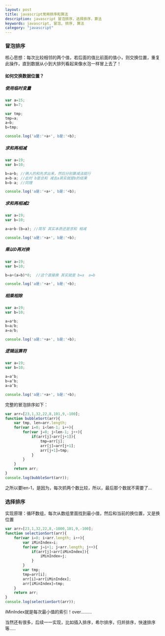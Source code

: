 ```yaml
---
layout: post
title: javascript常用排序和算法
description: javascript 冒泡排序，选择排序，算法
keywords: javascript, 冒泡, 排序, 算法
category: "javascript"
---
```


### 冒泡排序

核心思想：每次比较相邻的两个值，若后面的值比前面的值小，则交换位置，重复此操作，直到数据从小到大排列看起来像水泡一样冒上去了！

<!-- more -->

#### 如何交换数据位置？

##### 使用临时变量

```js
var a=15;
var b=7;

var tmp;
tmp=a;
a=b;
b=tmp;

console.log('a是:'+a+', b是:'+b);
```

##### 求和再相减

```js
var a=19;
var b=10;

b=a+b; //俩人的和先求出来，然后分别算减法就行
a=b-a; //此时 b是总和 减去a其实就是b的结果
b=b-a; //同理

console.log('a是:'+a+', b是:'+b);
```

##### 求和再相减2

```js
var a=19;
var b=10;

a=a+b-(b=a); //简写 其实本质还是求和 相减

console.log('a是:'+a+', b是:'+b);
```

##### 乘以0再对换

```js
var a=19;
var b=10;

b=a+(a=b)*0;  //这个直接换 其实就是 b=a  a=b

console.log('a是:'+a+', b是:'+b);
```

##### 相乘相除

```js
var a=19;
var b=10;

a=a*b;
b=a/b;
a=a/b;

console.log('a是:'+a+', b是:'+b);
```

##### 逻辑运算符

```js
var a=19;
var b=10;

a=a^b;
b=a^b;
a=a^b;

console.log('a是:'+a+', b是:'+b);
```

完整的冒泡排序如下：

```js
var arr=[23,1,32,22,8,101,9,-100];
function bubbleSort(arr){
	var tmp, len=arr.length;
	for(var i=0; i<len-1; i++){
		for(var j=0; j<len-1; j++){
			if(arr[j]>arr[j+1]){
				tmp=arr[j];
				arr[j]=arr[j+1];
				arr[j+1]=tmp;	
			}
		}
	}
	return arr;
}
console.log(bubbleSort(arr));
```

之所以要len-1，是因为，每次抓两个数比较，所以，最后那个数就不需要了…

### 选择排序

实现原理：循环数组，每次从数组里面找到最小值，然后和当前的换位置，又是换位置

```js
var arr=[23,1,32,22,8,-1000,101,9,-100];
function selectionSort(arr){
	for(var i=0; i<arr.length; i++){
		var iMinIndex=i;
		for(var j=i+1; j<arr.length; j++){
			if(arr[j]<arr[iMinIndex]){
				iMinIndex=j;	
			}
		}
		var tmp;
		tmp=arr[i];
		arr[i]=arr[iMinIndex];
		arr[iMinIndex]=tmp;	
	}
	return arr;
}
console.log(selectionSort(arr));
```

iMinIndex就是每次最小值的索引！over………

当然还有很多，后续一一实现，比如插入排序，希尔排序，归并排序，快速排序等…..